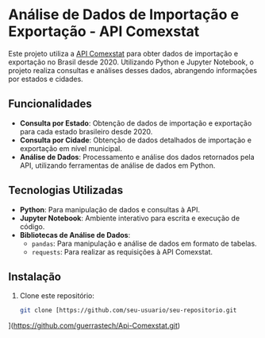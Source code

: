 # Análise de Dados de Importação e Exportação - API Comexstat

Este projeto utiliza a [API Comexstat](https://www.gov.br/comex/pt-br/assuntos/comexstat) para obter dados de importação e exportação no Brasil desde 2020. Utilizando Python e Jupyter Notebook, o projeto realiza consultas e análises desses dados, abrangendo informações por estados e cidades.

## Funcionalidades

- **Consulta por Estado**: Obtenção de dados de importação e exportação para cada estado brasileiro desde 2020.
- **Consulta por Cidade**: Obtenção de dados detalhados de importação e exportação em nível municipal.
- **Análise de Dados**: Processamento e análise dos dados retornados pela API, utilizando ferramentas de análise de dados em Python.

## Tecnologias Utilizadas

- **Python**: Para manipulação de dados e consultas à API.
- **Jupyter Notebook**: Ambiente interativo para escrita e execução de código.
- **Bibliotecas de Análise de Dados**:
  - `pandas`: Para manipulação e análise de dados em formato de tabelas.
  - `requests`: Para realizar as requisições à API Comexstat.

## Instalação

1. Clone este repositório:
   ```bash
   git clone [https://github.com/seu-usuario/seu-repositorio.git
](https://github.com/guerrastech/Api-Comexstat.git)
